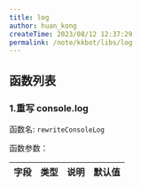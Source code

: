 ```yaml
---
title: log
author: huan_kong
createTime: 2023/08/12 12:37:29
permalink: /note/kkbot/libs/log
---
```


## 函数列表

### 1.重写 console.log

函数名: `rewriteConsoleLog`

函数参数：

| 字段 | 类型 | 说明 | 默认值 |
| ---- | ---- | ---- | ------ |
